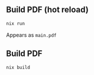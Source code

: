 ## Build PDF (hot reload)

```sh
nix run
```

Appears as `main.pdf`

## Build PDF

```sh
nix build
```

